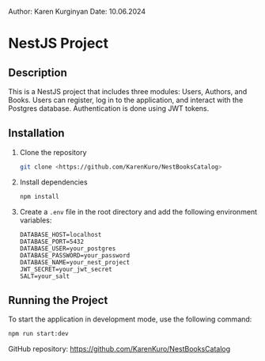 Author: Karen Kurginyan
Date: 10.06.2024

# NestJS Project

## Description

This is a NestJS project that includes three modules: Users, Authors, and Books. Users can register, log in to the application, and interact with the Postgres database. Authentication is done using JWT tokens.

## Installation

1. Clone the repository

   ```bash
   git clone <https://github.com/KarenKuro/NestBooksCatalog>
   ```
   
2. Install dependencies

   ```bash
   npm install
   ```

3. Create a `.env` file in the root directory and add the following environment variables:

   ```plaintext
   DATABASE_HOST=localhost
   DATABASE_PORT=5432
   DATABASE_USER=your_postgres
   DATABASE_PASSWORD=your_password
   DATABASE_NAME=your_nest_project
   JWT_SECRET=your_jwt_secret
   SALT=your_salt
   ```

## Running the Project

To start the application in development mode, use the following command:

```bash
npm run start:dev
```

GitHub repository: https://github.com/KarenKuro/NestBooksCatalog
